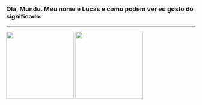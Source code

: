 ### Olá, Mundo. Meu nome é Lucas e como podem ver eu gosto do significado.
******************************************************************************

<div>
  <a href="https://github.com/luxlucas" style="text-decoration: none;">
    <img height="180em" src="https://github-readme-stats.vercel.app/api?username=luxlucas&show_icons=true&theme=github_dark&hide_border=true&include_all_commits=true">
    <img height="180em" src="https://github-readme-stats.vercel.app/api/top-langs/?username=luxlucas&layout=compact&hide=php&theme=github_dark&hide_border=true">
  </a>
</div>
